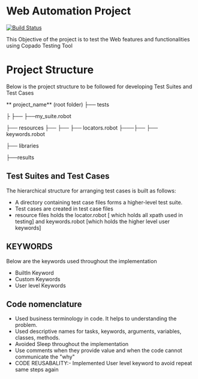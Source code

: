 # Web Automation Project


[![Build Status](https://travis-ci.org/joemccann/dillinger.svg?branch=master)](https://travis-ci.org/joemccann/dillinger)

This Objective of the project is to test the Web features and functionalities using Copado Testing Tool

# Project Structure
Below is the project structure to be followed for developing Test Suites and Test Cases

**   project_name** (root folder)
├── tests

  ├ ├── ├──my_suite.robot
  
├── resources 
	├── ├──					   ├── locators.robot 
 ├───├──					   ├── keywords.robot 

├── libraries 

├──results


## Test Suites and Test Cases
The hierarchical structure for arranging test cases is built as follows:
- A directory containing test case files forms a higher-level test suite.
- Test cases are created in test case files
- resource files holds the locator.robot [ which holds  all xpath used in testing] and keywords.robot [which holds the higher level user keywords]
## KEYWORDS
Below are the keywords used throughout the implementation
- BuiltIn Keyword
- Custom Keywords
- User level Keywords

## Code nomenclature

-   Used business terminology in code. It helps to understanding the problem.
-   Used descriptive names for tasks, keywords, arguments, variables, classes, methods.
- Avoided Sleep throughout the implementation
-   Use comments when they provide value and when the code cannot communicate the "why"
- CODE REUSABALITY:- Implemented User level keyword to avoid repeat same steps again
